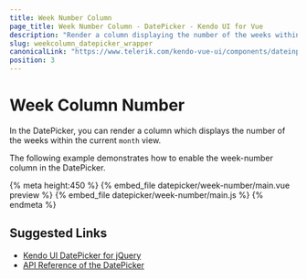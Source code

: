 ```yaml
---
title: Week Number Column
page_title: Week Number Column - DatePicker - Kendo UI for Vue
description: "Render a column displaying the number of the weeks within the current month view when working with the Kendo UI DatePicker in Vue projects."
slug: weekcolumn_datepicker_wrapper
canonicalLink: "https://www.telerik.com/kendo-vue-ui/components/dateinputs/datepicker/week-num-column/"
position: 3
---
```


<div><WrapperBanner link="/kendo-vue-ui/components/dateinputs/datepicker/week-num-column"></WrapperBanner></div>

# Week Column Number

In the DatePicker, you can render a column which displays the number of the weeks within the current `month` view.

The following example demonstrates how to enable the week-number column in the DatePicker.


{% meta height:450 %}
{% embed_file datepicker/week-number/main.vue preview %}
{% embed_file datepicker/week-number/main.js %}
{% endmeta %}

## Suggested Links

* [Kendo UI DatePicker for jQuery](https://docs.telerik.com/kendo-ui/controls/editors/datepicker/overview)
* [API Reference of the DatePicker](https://docs.telerik.com/kendo-ui/api/javascript/ui/datepicker)
